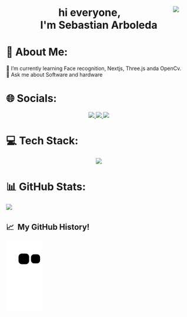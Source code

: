 <div align="center">
  <img src="https://github.com/images/mona-whisper.gif" width="50px" align="right"/>
  <h1> hi everyone,<br> I'm Sebastian Arboleda</h1>
</div>

# 💫 About Me:

🌱 I’m currently learning Face recognition, Nextjs, Three.js anda OpenCv.<br>💬 Ask me about Software and hardware

# 🌐 Socials:

<p align="center">
  <a href="https://linkedin.com/in/sebasti%C3%A1n-arboleda">
    <img src="https://skillicons.dev/icons?i=linkedin&theme=dark&perline=5" />
  </a>
  <a href="https://discord.gg/Arboleda#3156">
    <img src="https://skillicons.dev/icons?i=discord&theme=dark&perline=5" />
  </a>
  <a href="https://img.shields.io/badge/Instagram-%23E4405F.svg?logo=Instagram&logoColor=white)](https://instagram.com/arboleda.sebastian">
    <img src="https://skillicons.dev/icons?i=instagram&theme=dark&perline=5" />
  </a>
</p>

# 💻 Tech Stack:

<p align="center">
  <a href="https://skillicons.dev">
    <img src="https://skillicons.dev/icons?i=js,c,cpp,python,typescript,html,css,threejs,react,redux,next,nodejs,express,mongodb,postman,mysql,aws,azure,firebase,netlify,heroku,vercel,git,github,githubactions,tailwind,bootstrap,sass,styledcomponents,wordpress&theme=dark&perline=5" />
  </a>
</p>

# 📊 GitHub Stats:

![](https://github-readme-stats.vercel.app/api/top-langs/?username=Sbas0611&theme=bear&hide_border=true&include_all_commits=false&count_private=false&layout=compact)

<h2> 📈 &nbsp;My GitHub History!</h2>

![Snake animation](https://github.com/Sbas0611/Sbas0611/blob/output/github-contribution-grid-snake.svg)
